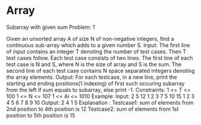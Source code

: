 # Array
Subarray with given sum
Problem: 1

Given an unsorted array A of size N of non-negative integers, find a continuous sub-array which adds to a given number S.
Input:
The first line of input contains an integer T denoting the number of test cases. Then T test cases follow. Each test case consists of two lines. The first line of each test case is N and S, where N is the size of array and S is the sum. The second line of each test case contains N space separated integers denoting the array elements.
Output:
For each testcase, in a new line, print the starting and ending positions(1 indexing) of first such occuring subarray from the left if sum equals to subarray, else print -1.
Constraints:
1 <= T <= 100
1 <= N <= 107
1 <= Ai <= 1010
Example:
Input:
2
5 12
1 2 3 7 5
10 15
1 2 3 4 5 6 7 8 9 10
Output:
2 4
1 5
Explanation : 
Testcase1: sum of elements from 2nd position to 4th position is 12
Testcase2: sum of elements from 1st position to 5th position is 15
